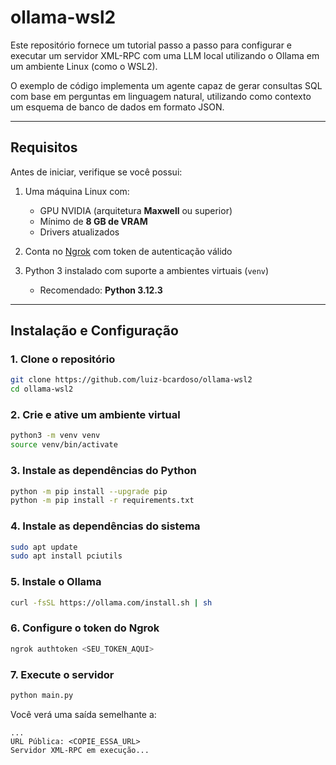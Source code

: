 # ollama-wsl2

Este repositório fornece um tutorial passo a passo para configurar e executar um servidor XML-RPC com uma LLM local utilizando o Ollama em um ambiente Linux (como o WSL2).

O exemplo de código implementa um agente capaz de gerar consultas SQL com base em perguntas em linguagem natural, utilizando como contexto um esquema de banco de dados em formato JSON.

---

## Requisitos

Antes de iniciar, verifique se você possui:

1. Uma máquina Linux com:
   - GPU NVIDIA (arquitetura **Maxwell** ou superior)
   - Mínimo de **8 GB de VRAM**
   - Drivers atualizados

2. Conta no [Ngrok](https://dashboard.ngrok.com/get-started/your-authtoken) com token de autenticação válido

3. Python 3 instalado com suporte a ambientes virtuais (`venv`)  
   - Recomendado: **Python 3.12.3**

---

## Instalação e Configuração

### 1. Clone o repositório

```bash
git clone https://github.com/luiz-bcardoso/ollama-wsl2
cd ollama-wsl2
```

### 2. Crie e ative um ambiente virtual

```bash
python3 -m venv venv
source venv/bin/activate
```

### 3. Instale as dependências do Python

```bash
python -m pip install --upgrade pip
python -m pip install -r requirements.txt
```

### 4. Instale as dependências do sistema

```bash
sudo apt update
sudo apt install pciutils
```

### 5. Instale o Ollama

```bash
curl -fsSL https://ollama.com/install.sh | sh
```

### 6. Configure o token do Ngrok

```bash
ngrok authtoken <SEU_TOKEN_AQUI>
```

### 7. Execute o servidor

```bash
python main.py
```

Você verá uma saída semelhante a:

```
...
URL Pública: <COPIE_ESSA_URL>
Servidor XML-RPC em execução...
```
